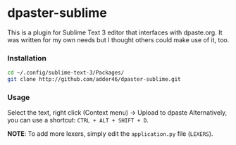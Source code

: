 # dpaster-sublime

This is a plugin for Sublime Text 3 editor that interfaces with dpaste.org. It was written for my own needs but I thought others could make use of it, too.

### Installation

```sh
cd ~/.config/sublime-text-3/Packages/
git clone http://github.com/adder46/dpaster-sublime.git
```

### Usage

Select the text, right click (Context menu) -> Upload to dpaste
Alternatively, you can use a shortcut: `CTRL + ALT + SHIFT + D`.

**NOTE**: To add more lexers, simply edit the `application.py` file (`LEXERS`).